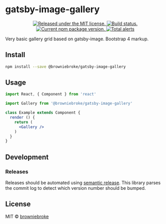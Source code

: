 # gatsby-image-gallery

<p align="center">
  <a href="https://github.com/browniebroke/gatsby-image-gallery/blob/master/LICENSE">
    <img src="https://img.shields.io/badge/license-MIT-blue.svg" alt="Released under the MIT license." />
  </a>
  <a href="https://travis-ci.com/browniebroke/gatsby-image-gallery">
    <img src="https://travis-ci.com/browniebroke/gatsby-image-gallery.svg?branch=master" alt="Build status." />
  </a>
  <a href="https://www.npmjs.com/package/@browniebroke/gatsby-image-gallery">
    <img src="https://img.shields.io/npm/v/@browniebroke/gatsby-image-gallery.svg" alt="Current npm package version." />
  </a>
  <a href="https://lgtm.com/projects/g/browniebroke/gatsby-image-gallery/alerts/">
    <img alt="Total alerts" src="https://img.shields.io/lgtm/alerts/g/browniebroke/gatsby-image-gallery.svg?logo=lgtm&logoWidth=18"/>
  </a>
</p>

Very basic gallery grid based on gatsby-image. Bootstrap 4 markup.

## Install

```bash
npm install --save @browniebroke/gatsby-image-gallery
```

## Usage

```jsx
import React, { Component } from 'react'

import Gallery from '@browniebroke/gatsby-image-gallery'

class Example extends Component {
  render () {
    return (
      <Gallery />
    )
  }
}
```

## Development

### Releases

Releases should be automated using [semantic release](https://github.com/semantic-release/semantic-release).
This library parses the commit log to detect which version number should be bumped.

## License

MIT © [browniebroke](https://github.com/browniebroke)
